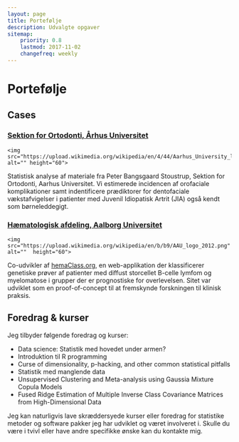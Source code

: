 ```yaml
---
layout: page
title: Portefølje
description: Udvalgte opgaver
sitemap:
    priority: 0.8
    lastmod: 2017-11-02
    changefreq: weekly
---
```



# Portefølje

## Cases

<div id="main">
<section class="posts">
  <article>
  <h3><a href="/portfolio/">Sektion for Ortodonti, Århus Universitet</a></h3>

    <img src="https://upload.wikimedia.org/wikipedia/en/4/44/Aarhus_University_logo.png" alt="" height="60">

  <p>Statistisk analyse af materiale fra Peter Bangsgaard Stoustrup, Sektion for Ortodonti, Aarhus Universitet. Vi estimerede incidencen af orofaciale komplikationer samt indentificere prædiktorer for dentofaciale vækstafvigelser i patienter med Juvenil Idiopatisk Artrit (JIA) også kendt som børneleddegigt. </p>
  </article>
  <article>
  <h3><a href="/portfolio/">Hæmatologisk afdeling, Aalborg Universitet</a></h3>

    <img src="https://upload.wikimedia.org/wikipedia/en/b/b9/AAU_logo_2012.png" alt=""  height="60">

  <p>Co-udvikler af <a href="http://hemaClass.org">hemaClass.org</a>, en web-applikation der klassificerer  genetiske prøver af patienter med diffust storcellet B-celle lymfom og myelomatose i grupper der er prognostiske for overlevelsen. Sitet var udviklet som en proof-of-concept til at fremskynde forskningen til klinisk praksis.</p>
  </article>
</section>
</div>

## Foredrag & kurser
Jeg tilbyder følgende foredrag og kurser:

* Data science: Statistik med hovedet under armen?
* Introduktion til R programming
* Curse of dimensionality, p-hacking, and other common statistical pitfalls
* Statistik med manglende data
* Unsupervised Clustering and	Meta-analysis using Gaussia Mixture	Copula Models	
* Fused Ridge Estimation of Multiple Inverse Class Covariance Matrices from High-Dimensional Data

Jeg kan naturligvis lave skræddersyede kurser eller foredrag for statistike metoder og software pakker jeg har udviklet og været involveret i. Skulle du være i tvivl eller have andre specifikke ønske kan du kontakte mig.
